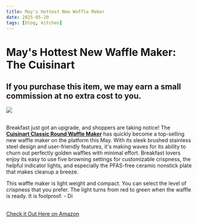 ```yaml
---
title: May's Hottest New Waffle Maker
date: 2025-05-20
tags: [blog, kitchen]
---
```

<h1 id="post-title">May's Hottest New Waffle Maker: The Cuisinart</h1>
<h2 id="post-disclosure">If you purchase this item, we may earn a small commission at no extra cost to you.</h2>

<div id="post-image">
<a href="https://amzn.to/438rhar" target="_blank"><img src="https://m.media-amazon.com/images/I/71ELWFHiAwL._AC_SL1500_.jpg"></a>
</div><br />


Breakfast just got an upgrade, and shoppers are taking notice! The <b><a href="https://amzn.to/438rhar" target="_blank">Cuisinart Classic Round Waffle Maker</a></b> has quickly become a top-selling new waffle maker on the platform this May. With its sleek brushed stainless steel design and user-friendly features, it's making waves for its ability to churn out perfectly golden waffles with minimal effort. Breakfast lovers enjoy its easy to use five browning settings for customizable crispness, the helpful indicator lights, and especially the PFAS-free ceramic nonstick plate that makes cleanup a breeze.

<p id="post-quote">This waffle maker is light weight and compact. You can select the level of crispness that you prefer. The light turns from red to green when the waffle is ready. It is foolproof. - Di</p> <br />

<div id="post-button"><a href="https://amzn.to/438rhar" target="_blanket">Check it Out Here on Amazon</a></div>
